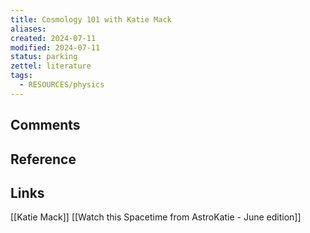 ```yaml
---
title: Cosmology 101 with Katie Mack
aliases: 
created: 2024-07-11
modified: 2024-07-11
status: parking
zettel: literature
tags:
  - RESOURCES/physics
---
```

## Comments

## Reference

## Links
[[Katie Mack]]
[[Watch this Spacetime from AstroKatie - June edition]]
